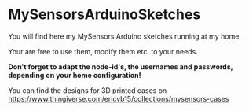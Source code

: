 # MySensorsArduinoSketches
You will find here my MySensors Arduino sketches running at my home.

Your are free to use them, modify them etc. to your needs.

**Don't forget to adapt the node-id's, the usernames and passwords, depending on your home configuration!**

You can find the designs for 3D printed cases on https://www.thingiverse.com/ericvb15/collections/mysensors-cases
